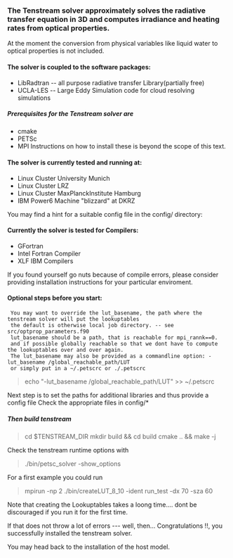 ### The Tenstream solver approximately solves the radiative transfer equation in 3D and computes irradiance and heating rates from optical properties.

  At the moment the conversion from physical variables like liquid water
  to optical properties is not included.

#### The solver is coupled to the software packages:
  * LibRadtran  -- all purpose radiative transfer Library(partially free)
  * UCLA-LES    -- Large Eddy Simulation code for cloud resolving simulations

##### Prerequisites for the Tenstream solver are
  * cmake
  * PETSc
  * MPI
 Instructions on how to install these is beyond the scope of this text.

#### The solver is currently tested and running at:
* Linux Cluster University Munich
* Linux Cluster LRZ
* Linux Cluster MaxPlanckInstitute Hamburg
* IBM Power6  Machine "blizzard" at DKRZ
 
You may find a hint for a suitable config file in the config/ directory:

#### Currently the solver is tested for Compilers:

* GFortran
* Intel Fortran Compiler
* XLF IBM Compilers

If you found yourself go nuts because of compile errors,
please consider providing installation instructions
for your particular enviroment.

#### Optional steps before you start:
```
 You may want to override the lut_basename, the path where the tenstream solver will put the lookuptables
 the default is otherwise local job directory. -- see src/optprop_parameters.f90
 lut_basename should be a path, that is reachable for mpi_rannk==0.
 and if possible globally reachable so that we dont have to compute the lookuptables over and over again.
 The lut_basename may also be provided as a commandline option: -lut_basename /global_reachable_path/LUT
 or simply put in a ~/.petscrc or ./.petscrc
```
>echo "-lut_basename /global_reachable_path/LUT" >> ~/.petscrc

 Next step is to set the paths for additional libraries and thus provide a config file
 Check the appropriate files in config/*

##### Then build tenstream
>cd $TENSTREAM_DIR
>mkdir build && cd build
>cmake .. && make -j

Check the tenstream runtime options with
>./bin/petsc_solver -show_options

For a first example you could run
>mpirun -np 2 ./bin/createLUT_8_10 -ident run_test -dx 70 -sza 60

Note that creating the Lookuptables takes a loong time.... dont be discouraged if you run it for the first time.

If that does not throw a lot of errors ---
well, then... Congratulations !!, you successfully installed the tenstream solver.

You may head back to the installation of the host model.

